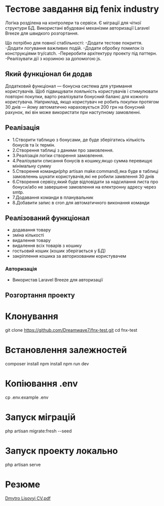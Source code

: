 # Тестове завдання від fenix industry
Логіка розділена на контролери та сервіси.
Є міграції для чіткої структури БД.
Використані вбудовані механізми авторизації Laravel Breeze для швидкого розгортання.

Що потрібно для повної стабільності:
-Додати тестове покриття.
-Додати логування важливих подій.
-Додати обробку помилок із конструкціями try/catch.
-Переробити архітектуру проекту під паттерн.
-Реалізувати дії з корзиною за допомогою js.


## Який функціонал би додав
Додатковий функціонал — бонусна система для утримання користувачів.
Щоб підвищувати лояльність користувачів і стимулювати повторні покупки, варто реалізувати бонусний баланс для кожного користувача. Наприклад, якщо користувач не робить покупки протягом 30 днів — йому автоматично нараховується 200 грн на бонусний рахунок, які він може використати при наступному замовленні.

## Реалізація 
- 1.Створити таблицю з бонусами, де буде зберігатись кількість бонусів та їх термін.
- 2.Створення таблиці з даними про замовлення.
- 3.Реалізація логіки створення замовлення.
- 4.Реалізувати списання бонусів в кошику,якщо сумма перевищує мінімальну сумму
- 5.Створення команди(php artisan make:command),яка буде в таблиці замовленнь шукати користувачів,які не робили замвлення 30 днів 
- 6.Створення сервісу,який буде відповідати за надсилання листа про бонуси/або не завершене замовлення на електронну адресу через smtp.
- 7.Додавання команди в планувальник
- 8.Добавити запис в cron для автоматичного виконання команди


## Реалізований функціонал
- додавання товару
- зміна кількості
- видалення товару
- видалення всіх товарів з кошику
- гостьовий кошик (кошик зберігається у БД)
- закріплення кошика за авторизованим користувачем


### Авторизація
- Використав Laravel Breeze для авторизації


##  Розгортання проекту

# Клонування 
git clone https://github.com/Dreamwave7/fnx-test.git
cd fnx-test

#  Встановлення залежностей 
composer install
npm install
npm run dev

#  Копіювання .env
cp .env.example .env


#  Запуск міграцій 
php artisan migrate:fresh --seed


#  Запуск проекту локально
php artisan serve 


# Резюме 
[Dmytro Lisovyi CV.pdf](https://github.com/user-attachments/files/20922237/Dmytro.Lisovyi.CV.pdf)


